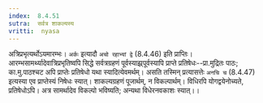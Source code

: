 ```yaml
---
index:  8.4.51
sutra:  सर्वत्र शाकल्यस्य
vritti:  nyasa
---
```


अत्रिप्रभृत्यर्थोऽयमारम्भः। `अर्कः` इत्यादौ `अचो रहाभ्यां द्वे` (8.4.46) इति प्राप्तिः। आरम्भसामर्थ्यादेवात्रिप्रभृतिष्वपि सिद्धे सर्वत्रग्रहणं पूर्वस्याझ्र्पूर्वस्यापि प्राप्ते प्रतिषेधः--प्रा.मुद्रितः पाठः; का.मु.पाठश्चट अपि प्राप्तेः प्रतिषेधो यथा स्यादित्येवमर्थम्। असति तस्मिन् प्रत्यासत्तेः `अनचि च` (8.4.47) इत्यस्या एव प्राप्तेस्यं निषेधः स्यात्।
शाकल्यग्रहणं पूजार्थम्, न विकल्पार्थम्। विधिरपि योगद्वयेनोच्यते, प्रतिषेधोऽपि। अत्र सामर्थादेव विकल्पो भविष्यति; अन्यथा विधेरनवकाशः स्यात्।।

